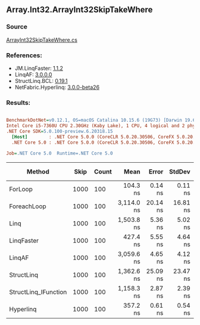 ﻿## Array.Int32.ArrayInt32SkipTakeWhere

### Source
[ArrayInt32SkipTakeWhere.cs](../LinqBenchmarks/Array/Int32/ArrayInt32SkipTakeWhere.cs)

### References:
- JM.LinqFaster: [1.1.2](https://www.nuget.org/packages/JM.LinqFaster/1.1.2)
- LinqAF: [3.0.0.0](https://www.nuget.org/packages/LinqAF/3.0.0.0)
- StructLinq.BCL: [0.19.1](https://www.nuget.org/packages/StructLinq.BCL/0.19.1)
- NetFabric.Hyperlinq: [3.0.0-beta26](https://www.nuget.org/packages/NetFabric.Hyperlinq/3.0.0-beta26)

### Results:
``` ini

BenchmarkDotNet=v0.12.1, OS=macOS Catalina 10.15.6 (19G73) [Darwin 19.6.0]
Intel Core i5-7360U CPU 2.30GHz (Kaby Lake), 1 CPU, 4 logical and 2 physical cores
.NET Core SDK=5.0.100-preview.6.20318.15
  [Host]        : .NET Core 5.0.0 (CoreCLR 5.0.20.30506, CoreFX 5.0.20.30506), X64 RyuJIT
  .NET Core 5.0 : .NET Core 5.0.0 (CoreCLR 5.0.20.30506, CoreFX 5.0.20.30506), X64 RyuJIT

Job=.NET Core 5.0  Runtime=.NET Core 5.0  

```
|               Method | Skip | Count |       Mean |    Error |   StdDev | Ratio | RatioSD |  Gen 0 | Gen 1 | Gen 2 | Allocated |
|--------------------- |----- |------ |-----------:|---------:|---------:|------:|--------:|-------:|------:|------:|----------:|
|              ForLoop | 1000 |   100 |   104.3 ns |  0.14 ns |  0.11 ns |  1.00 |    0.00 |      - |     - |     - |         - |
|          ForeachLoop | 1000 |   100 | 3,114.0 ns | 20.14 ns | 16.81 ns | 29.85 |    0.16 | 0.0153 |     - |     - |      32 B |
|                 Linq | 1000 |   100 | 1,503.8 ns |  5.36 ns |  5.02 ns | 14.42 |    0.05 | 0.0725 |     - |     - |     152 B |
|           LinqFaster | 1000 |   100 |   427.4 ns |  5.55 ns |  4.64 ns |  4.09 |    0.04 | 0.7153 |     - |     - |    1496 B |
|               LinqAF | 1000 |   100 | 3,059.6 ns |  4.65 ns |  4.12 ns | 29.33 |    0.05 |      - |     - |     - |         - |
|           StructLinq | 1000 |   100 | 1,362.6 ns | 25.09 ns | 23.47 ns | 13.11 |    0.22 | 0.0458 |     - |     - |      96 B |
| StructLinq_IFunction | 1000 |   100 | 1,158.3 ns |  2.87 ns |  2.39 ns | 11.10 |    0.03 | 0.0458 |     - |     - |      96 B |
|            Hyperlinq | 1000 |   100 |   357.2 ns |  0.61 ns |  0.54 ns |  3.42 |    0.01 |      - |     - |     - |         - |
